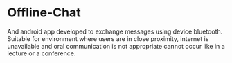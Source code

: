 # Offline-Chat

And android app developed to exchange messages using device bluetooth.
Suitable for environment where users are in close proximity, internet is unavailable and oral communication is not appropriate cannot occur like in a lecture or a conference.
